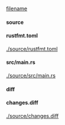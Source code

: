 
[filename](./source/README.md ':include')

<!-- slide:break -->

<!-- tabs:start -->

#### **source**

<!-- tabs:start -->

#### **<span class="file-source file-added">rustfmt.toml</span>**

[./source/rustfmt.toml](./source/rustfmt.toml ':include :type=code toml')

#### **<span class="file-source file-modified">src/main.rs</span>**

[./source/src/main.rs](./source/src/main.rs ':include :type=code rust')



<!-- tabs:end -->

#### **diff**

<!-- tabs:start -->

#### **changes.diff**

[./source/changes.diff](./source/changes.diff ':include :type=code diff')



<!-- tabs:end -->

<!-- tabs:end -->
